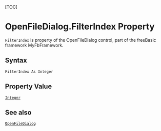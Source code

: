 [TOC]
# OpenFileDialog.FilterIndex Property

`FilterIndex` is property of the OpenFileDialog control, part of the freeBasic framework MyFbFramework.
## Syntax
```freeBasic
FilterIndex As Integer
```
## Property Value
[`Integer`]("https://www.freebasic.net/wiki/KeyPgInteger")
## See also
[`OpenFileDialog`](OpenFileDialog.md)
